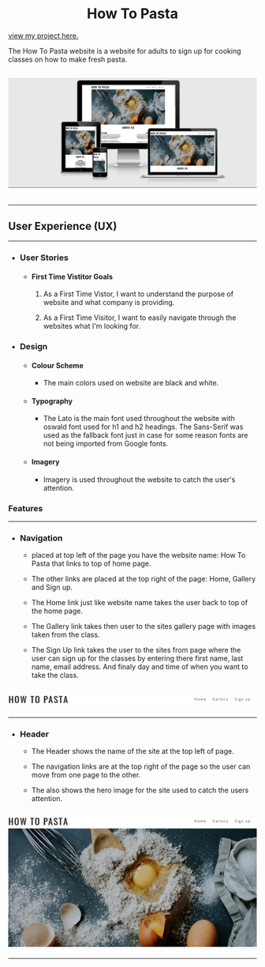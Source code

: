 <h1 align="center">How To Pasta</h1>

[view my project here.](https://themanintheback.github.io/project1/index.html)

The How To Pasta website is a website for adults to sign up for cooking classes on how  to make fresh pasta.

<h2><img src="assets/images/am-I-responsive-2.png"><h2>
<hr>

## User Experience (UX)
<hr>

- ### User Stories

    - #### First Time Vistitor Goals

        1. As a First Time Vistor, I want to understand the purpose of website and what company is providing.

        2. As a First Time Visitor, I want to easily navigate through the websites what I'm looking for. 

- ### Design
    - #### Colour Scheme

        - The main colors used on website are black and white.

    - #### Typography

        - The Lato is the main font used throughout the website with oswald font used for h1 and h2 headings. The Sans-Serif was used as the fallback font just in case for some reason fonts are not being imported from  Google fonts.

    - #### Imagery

        - Imagery is used throughout the website to catch the user's attention.

### Features
<hr>

- ### Navigation
    
    - placed at top left of the page you have the website name: How To Pasta that links to top of home page.

    - The other links are placed at the top right of the page: Home, Gallery and Sign up.

    - The Home link just like website name takes the user back to top of the home page.

    - The Gallery link takes then user to the sites gallery page with images taken from the class.

    - The Sign Up link takes the user to the sites from page where the user can sign up for the classes by entering there first name, last name, email address. And finaly day and time of when you want to take the class.


<h2><img src="assets/images/Navigation.png"></h2>
<hr>

- ### Header

    - The Header shows the name of the site at the top left of page.
    
    - The navigation links are at the top right of the page so the user can move from one page to the other.

    - The also shows the hero image for the site used to catch the users attention.

<h2><img src="assets/images/Hero-image.png"></h2>
<hr>